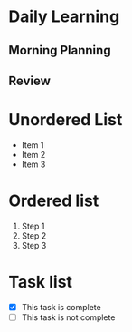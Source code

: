 # Daily Learning
## Morning Planning
## Review

# Unordered List
- Item 1
- Item 2
- Item 3

# Ordered list
1. Step 1
1. Step 2
1. Step 3

# Task list
- [x] This task is complete
- [ ] This task is not complete
